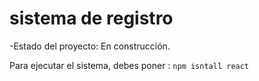 <h1>sistema de registro</h1>
-Estado del proyecto: En construcción.

Para ejecutar el sistema, debes poner :
 ```npm isntall react  ```
